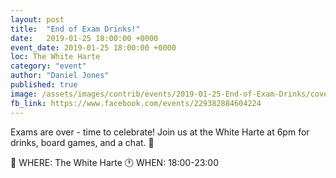 ```yaml
---
layout: post
title:  "End of Exam Drinks!"
date:   2019-01-25 18:00:00 +0000
event_date: 2019-01-25 18:00:00 +0000
loc: The White Harte
category: "event"
author: "Daniel Jones"
published: true
image: /assets/images/contrib/events/2019-01-25-End-of-Exam-Drinks/cover.jpg
fb_link: https://www.facebook.com/events/229382884604224
---
```


Exams are over - time to celebrate!
Join us at the White Harte at 6pm for drinks, board games, and a chat. 🍻

📍 WHERE: The White Harte
🕐 WHEN: 18:00-23:00

